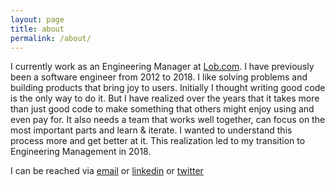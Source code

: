 ```yaml
---
layout: page
title: about
permalink: /about/
---
```


I currently work as an Engineering Manager at [Lob.com](https://lob.com/). I have previously been a software engineer from 2012 to 2018. I like solving problems and building products that bring joy to users. Initially I thought writing good code is the only way to do it. But I have realized over the years that it takes more than just good code to make something that others might enjoy using and even pay for. It also needs a team that works well together, can focus on the most important parts and learn & iterate. I wanted to understand this process more and get better at it. This realization led to my transition to Engineering Management in 2018.

I can be reached via [email](mailto:vin2502@gmail.com) or [linkedin](https://www.linkedin.com/in/vinay-padmanabhi-91b19012/) or [twitter](https://twitter.com/vinay_pad)
